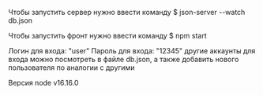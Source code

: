 Чтобы запустить сервер нужно ввести команду 
$ json-server --watch db.json

Чтобы запустить фронт нужно ввести команду 
$ npm start 

Логин для входа: "user"
Пароль для входа: "12345"
другие аккаунты для входа можно посмотреть в файле db.json, а также добавить нового пользователя по аналогии с другими


Версия node v16.16.0
